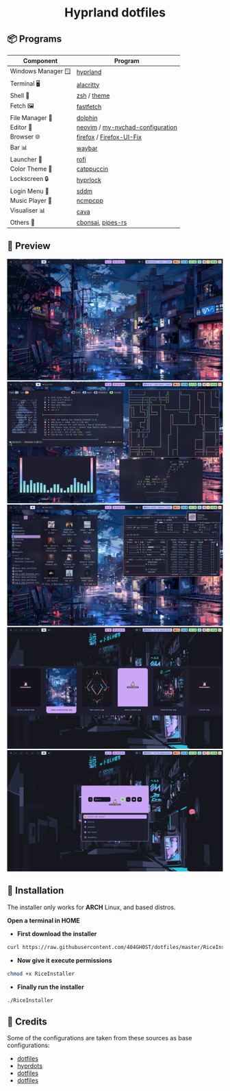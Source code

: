 <div align="center">
    <h1> Hyprland dotfiles </h1>
</div>

## 📦 Programs
| Component         | Program    |
|-------------------|------------|
| Windows Manager 🪟| [hyprland](https://github.com/hyprwm/Hyprland)  |
| Terminal 🖥️       | [alacritty](https://github.com/alacritty/alacritty)        |
| Shell 🐚          | [zsh](https://github.com/zsh-users/zsh) / [theme](https://github.com/JanDeDobbeleer/oh-my-posh) |
| Fetch 🖼️          | [fastfetch](https://github.com/fastfetch-cli/fastfetch) |
| File Manager 📁   | [dolphin](https://github.com/KDE/dolphin)      |
| Editor 📝         | [neovim](https://github.com/neovim/neovim) / [my-nvchad-configuration](https://github.com/404GH0ST/my-nvchad-configuration)     |
| Browser 🌐        | [firefox](https://github.com/topics/firefox-browser) / [Firefox-UI-Fix](https://github.com/black7375/Firefox-UI-Fix)|
| Bar 📊            | [waybar](https://github.com/Alexays/Waybar)      |
| Launcher 🚀       | [rofi](https://github.com/davatorium/rofi)          |
| Color Theme 🎨    | [catppuccin](https://github.com/catppuccin/catppuccin) |
| Lockscreen 🔒     | [hyprlock](https://github.com/hyprwm/hyprlock)  |
| Login Menu 🚪     | [sddm](https://github.com/sddm/sddm)          |
| Music Player 🎵   | [ncmpcpp](https://github.com/ncmpcpp/ncmpcpp)      |
| Visualiser 📊     | [cava](https://github.com/karlstav/cava)          |
| Others 🌱         | [cbonsai](https://github.com/mhzawadi/homebrew-cbonsai), [pipes-rs](https://github.com/lhvy/pipes-rs) |

## 📸 Preview
![preview_1](./assets/preview_1.png)
![preview_2](./assets/preview_2.png)
![preview_3](./assets/preview_3.png)
![preview_4](./assets/preview_4.png)
![preview_5](./assets/preview_5.png)

## 💾 Installation 
The installer only works for **ARCH** Linux, and based distros.

<b>Open a terminal in HOME</b>
- **First download the installer**
```sh
curl https://raw.githubusercontent.com/404GH0ST/dotfiles/master/RiceInstaller -o $HOME/RiceInstaller
```
- **Now give it execute permissions**
```sh
chmod +x RiceInstaller
```
- **Finally run the installer**
```sh
./RiceInstaller
```

## 📝 Credits
Some of the configurations are taken from these sources as base configurations:
- [dotfiles](https://github.com/sameemul-haque/dotfiles)
- [hyprdots](https://github.com/prasanthrangan/hyprdots)
- [dotfiles](https://github.com/gh0stzk/dotfiles)
- [dotfiles](https://github.com/m4xshen/dotfiles)
